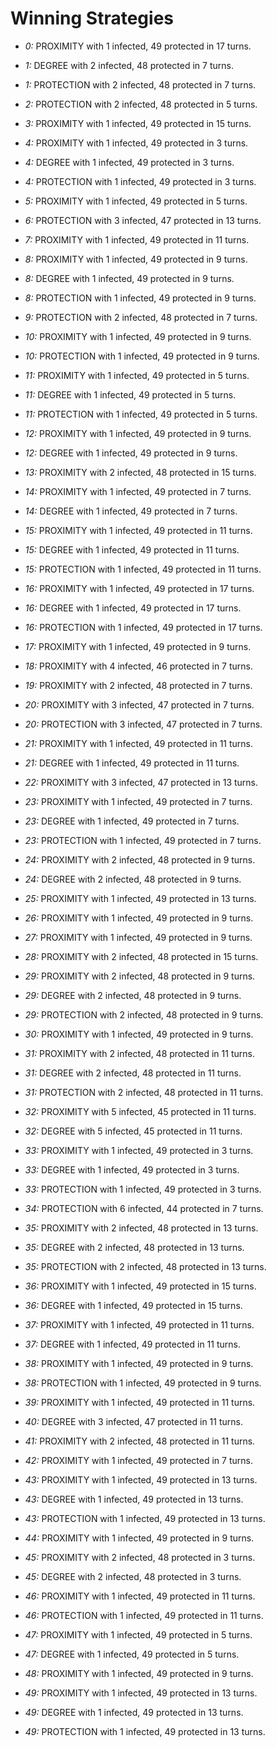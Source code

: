 # Winning Strategies

* _0:_ PROXIMITY with 1 infected, 49 protected in 17 turns.


* _1:_ DEGREE with 2 infected, 48 protected in 7 turns.


* _1:_ PROTECTION with 2 infected, 48 protected in 7 turns.


* _2:_ PROTECTION with 2 infected, 48 protected in 5 turns.


* _3:_ PROXIMITY with 1 infected, 49 protected in 15 turns.


* _4:_ PROXIMITY with 1 infected, 49 protected in 3 turns.


* _4:_ DEGREE with 1 infected, 49 protected in 3 turns.


* _4:_ PROTECTION with 1 infected, 49 protected in 3 turns.


* _5:_ PROXIMITY with 1 infected, 49 protected in 5 turns.


* _6:_ PROTECTION with 3 infected, 47 protected in 13 turns.


* _7:_ PROXIMITY with 1 infected, 49 protected in 11 turns.


* _8:_ PROXIMITY with 1 infected, 49 protected in 9 turns.


* _8:_ DEGREE with 1 infected, 49 protected in 9 turns.


* _8:_ PROTECTION with 1 infected, 49 protected in 9 turns.


* _9:_ PROTECTION with 2 infected, 48 protected in 7 turns.


* _10:_ PROXIMITY with 1 infected, 49 protected in 9 turns.


* _10:_ PROTECTION with 1 infected, 49 protected in 9 turns.


* _11:_ PROXIMITY with 1 infected, 49 protected in 5 turns.


* _11:_ DEGREE with 1 infected, 49 protected in 5 turns.


* _11:_ PROTECTION with 1 infected, 49 protected in 5 turns.


* _12:_ PROXIMITY with 1 infected, 49 protected in 9 turns.


* _12:_ DEGREE with 1 infected, 49 protected in 9 turns.


* _13:_ PROXIMITY with 2 infected, 48 protected in 15 turns.


* _14:_ PROXIMITY with 1 infected, 49 protected in 7 turns.


* _14:_ DEGREE with 1 infected, 49 protected in 7 turns.


* _15:_ PROXIMITY with 1 infected, 49 protected in 11 turns.


* _15:_ DEGREE with 1 infected, 49 protected in 11 turns.


* _15:_ PROTECTION with 1 infected, 49 protected in 11 turns.


* _16:_ PROXIMITY with 1 infected, 49 protected in 17 turns.


* _16:_ DEGREE with 1 infected, 49 protected in 17 turns.


* _16:_ PROTECTION with 1 infected, 49 protected in 17 turns.


* _17:_ PROXIMITY with 1 infected, 49 protected in 9 turns.


* _18:_ PROXIMITY with 4 infected, 46 protected in 7 turns.


* _19:_ PROXIMITY with 2 infected, 48 protected in 7 turns.


* _20:_ PROXIMITY with 3 infected, 47 protected in 7 turns.


* _20:_ PROTECTION with 3 infected, 47 protected in 7 turns.


* _21:_ PROXIMITY with 1 infected, 49 protected in 11 turns.


* _21:_ DEGREE with 1 infected, 49 protected in 11 turns.


* _22:_ PROXIMITY with 3 infected, 47 protected in 13 turns.


* _23:_ PROXIMITY with 1 infected, 49 protected in 7 turns.


* _23:_ DEGREE with 1 infected, 49 protected in 7 turns.


* _23:_ PROTECTION with 1 infected, 49 protected in 7 turns.


* _24:_ PROXIMITY with 2 infected, 48 protected in 9 turns.


* _24:_ DEGREE with 2 infected, 48 protected in 9 turns.


* _25:_ PROXIMITY with 1 infected, 49 protected in 13 turns.


* _26:_ PROXIMITY with 1 infected, 49 protected in 9 turns.


* _27:_ PROXIMITY with 1 infected, 49 protected in 9 turns.


* _28:_ PROXIMITY with 2 infected, 48 protected in 15 turns.


* _29:_ PROXIMITY with 2 infected, 48 protected in 9 turns.


* _29:_ DEGREE with 2 infected, 48 protected in 9 turns.


* _29:_ PROTECTION with 2 infected, 48 protected in 9 turns.


* _30:_ PROXIMITY with 1 infected, 49 protected in 9 turns.


* _31:_ PROXIMITY with 2 infected, 48 protected in 11 turns.


* _31:_ DEGREE with 2 infected, 48 protected in 11 turns.


* _31:_ PROTECTION with 2 infected, 48 protected in 11 turns.


* _32:_ PROXIMITY with 5 infected, 45 protected in 11 turns.


* _32:_ DEGREE with 5 infected, 45 protected in 11 turns.


* _33:_ PROXIMITY with 1 infected, 49 protected in 3 turns.


* _33:_ DEGREE with 1 infected, 49 protected in 3 turns.


* _33:_ PROTECTION with 1 infected, 49 protected in 3 turns.


* _34:_ PROTECTION with 6 infected, 44 protected in 7 turns.


* _35:_ PROXIMITY with 2 infected, 48 protected in 13 turns.


* _35:_ DEGREE with 2 infected, 48 protected in 13 turns.


* _35:_ PROTECTION with 2 infected, 48 protected in 13 turns.


* _36:_ PROXIMITY with 1 infected, 49 protected in 15 turns.


* _36:_ DEGREE with 1 infected, 49 protected in 15 turns.


* _37:_ PROXIMITY with 1 infected, 49 protected in 11 turns.


* _37:_ DEGREE with 1 infected, 49 protected in 11 turns.


* _38:_ PROXIMITY with 1 infected, 49 protected in 9 turns.


* _38:_ PROTECTION with 1 infected, 49 protected in 9 turns.


* _39:_ PROXIMITY with 1 infected, 49 protected in 11 turns.


* _40:_ DEGREE with 3 infected, 47 protected in 11 turns.


* _41:_ PROXIMITY with 2 infected, 48 protected in 11 turns.


* _42:_ PROXIMITY with 1 infected, 49 protected in 7 turns.


* _43:_ PROXIMITY with 1 infected, 49 protected in 13 turns.


* _43:_ DEGREE with 1 infected, 49 protected in 13 turns.


* _43:_ PROTECTION with 1 infected, 49 protected in 13 turns.


* _44:_ PROXIMITY with 1 infected, 49 protected in 9 turns.


* _45:_ PROXIMITY with 2 infected, 48 protected in 3 turns.


* _45:_ DEGREE with 2 infected, 48 protected in 3 turns.


* _46:_ PROXIMITY with 1 infected, 49 protected in 11 turns.


* _46:_ PROTECTION with 1 infected, 49 protected in 11 turns.


* _47:_ PROXIMITY with 1 infected, 49 protected in 5 turns.


* _47:_ DEGREE with 1 infected, 49 protected in 5 turns.


* _48:_ PROXIMITY with 1 infected, 49 protected in 9 turns.


* _49:_ PROXIMITY with 1 infected, 49 protected in 13 turns.


* _49:_ DEGREE with 1 infected, 49 protected in 13 turns.


* _49:_ PROTECTION with 1 infected, 49 protected in 13 turns.


